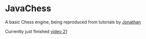 JavaChess
=========

A basic Chess engine, being reproduced from tutorials by [Jonathan](http://www.youtube.com/playlist?list=PLQV5mozTHmaffB0rBsD6m9VN1azgo5wXl)

Currently just finished [video 21](http://www.youtube.com/watch?v=tjsciMjqixA)
